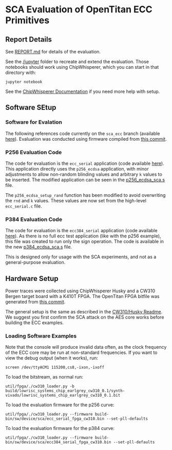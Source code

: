 # SCA Evaluation of OpenTitan ECC Primitives

## Report Details

See [REPORT.md](REPORT.md) for details of the evaluation.

See the [/jupyter](../../jupyter) folder to recreate and extend the evaluation. Those notebooks should work using ChipWhisperer, which you can start in that directory with:

```console
jupyter notebook
```

See the [ChipWhisperer Documentation](https://chipwhisperer.readthedocs.io/en/latest/starting.html#starting) if you need more help with setup.

## Software SEtup

### Software for Evalation

The following references code currently on the `sca_ecc` branch (available [here](https://github.com/newaetech/opentitan/tree/sca_ecc/sw/device)). Evaluation was conducted using firmware compiled from [this commit](https://github.com/newaetech/opentitan/tree/b0eb66367b9e8dafccc466822da5f4315b83e8f9). 

### P256 Evaluation Code

The code for evaluation is the `ecc_serial` application (code available [here](https://github.com/newaetech/opentitan/blob/sca_ecc/sw/device/sca/ecc_serial.c)). This application directly uses the `p256_ecdsa` application, with minor adjustments
to allow non-random blinding values and arbitrary `k` values to be inserted. The modified application can be seen in the
[p256_ecdsa_sca.s](https://github.com/newaetech/opentitan/blob/sca_ecc/sw/otbn/code-snippets/p256_ecdsa_sca.s) file.

The `p256_ecdsa_setup_rand` function has been modified to avoid overwriting the `rnd` and `k` values. These values are now
set from the high-level `ecc_serial.c` file.

### P384 Evaluation Code

The code for evaluation is the `ecc384_serial` application (code available [here](https://github.com/newaetech/opentitan/blob/sca_ecc/sw/device/sca/ecc384_serial.c)). As there is no full ecc test application (like with the p256 example), this file was created to run only the sign operation.
The code is available in the new [p384_ecdsa_sca.s](https://github.com/newaetech/opentitan/blob/sca_ecc/sw/otbn/code-snippets/p384_ecdsa_sca.s) file.

This is designed only for usage with the SCA experiments, and not as a general-purpose evaluation.

## Hardware Setup
Power traces were collected using ChipWhisperer Husky and a CW310 Bergen target board with a K410T FPGA. The OpenTitan FPGA bitfile was generated from [this commit](https://github.com/newaetech/opentitan/tree/b0eb66367b9e8dafccc466822da5f4315b83e8f9).

The general setup is the same as described in the [CW310/Husky Readme](https://github.com/newaetech/ot-sca/blob/cwhusky-doc/doc/getting_started_bergen.md). We suggest you first confirm the SCA attack on the AES core works before building the ECC examples.

### Loading Software Examples

Note that the console will produce invalid data often, as the clock frequency of the ECC core may be run at non-standard frequencies. If you want to view the debug output (when it works), run:

```console
screen /dev/ttyACM1 115200,cs8,-ixon,-ixoff
```

To load the bitstream, as normal run:

```console
util/fpga/./cw310_loader.py -b build/lowrisc_systems_chip_earlgrey_cw310_0.1/synth-vivado/lowrisc_systems_chip_earlgrey_cw310_0.1.bit
```

To load the evaluation firmware for the p256 curve:

```console
util/fpga/./cw310_loader.py --firmware build-bin/sw/device/sca/ecc_serial_fpga_cw310.bin --set-pll-defaults
```

To load the evaluation firmware for the p384 curve:

```console
util/fpga/./cw310_loader.py --firmware build-bin/sw/device/sca/ecc384_serial_fpga_cw310.bin --set-pll-defaults
```
